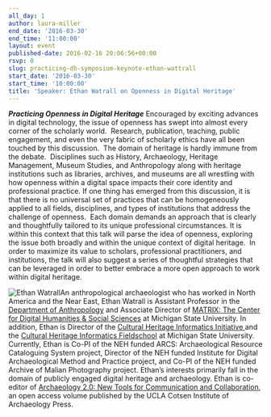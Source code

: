 ```yaml
---
all_day: 1
author: laura-miller
end_date: '2016-03-30'
end_time: '11:00:00'
layout: event
published-date: 2016-02-16 20:06:56+00:00
rsvp: 0
slug: practicing-dh-symposium-keynote-ethan-wattrall
start_date: '2016-03-30'
start_time: '10:00:00'
title: 'Speaker: Ethan Watrall on Openness in Digital Heritage'
---
```


**_Practicing Openness in Digital Heritage_**
Encouraged by exciting advances in digital technology, the issue of openness has swept into almost every corner of the scholarly world.  Research, publication, teaching, public engagement, and even the very fabric of scholarly ethics have all been touched by this discussion.  The domain of heritage is hardly immune from the debate.  Disciplines such as History, Archaeology, Heritage Management, Museum Studies, and Anthropology along with heritage institutions such as libraries, archives, and museums are all wrestling with how openness within a digital space impacts their core identity and professional practice.
If one thing has emerged from this discussion, it is that there is no universal set of practices that can be homogeneously applied to all fields, disciplines, and types of institutions that address the challenge of openness.  Each domain demands an approach that is clearly and thoughtfully tailored to its unique professional circumstances.
It is within this context that this talk will parse the idea of openness, exploring the issue both broadly and within the unique context of digital heritage.  In order to maximize its value to scholars, professional practitioners, and institutions, the talk will also suggest a series of thoughtful strategies that can be leveraged in order to better embrace a more open approach to work within digital heritage.

![Ethan Watrall](http://scholarslab.org/wp-content/uploads/2016/02/EWatrall_sm-110x110.jpg)An anthropological archaeologist who has worked in North America and the Near East, Ethan Watrall is Assistant Professor in the [Department of Anthropology](http://anthropology.msu.edu) and Associate Director of [MATRIX: The Center for Digital Humanities & Social Sciences](http://matrix.msu.edu) at Michigan State University. In addition, Ethan is Director of the [Cultural Heritage Informatics Initiative ](http://chi.anthropology.msu.edu)and the [Cultural Heritage Informatics Fieldschool](http://chi.anthropology.msu.edu/fieldschool) at Michigan State University.  Currently, Ethan is Co-PI of the NEH funded ARCS: Archaeological Resource Cataloguing System project, Director of the NEH funded Institute for Digital Archaeological Method and Practice project, and Co-PI of the NEH funded Archive of Malian Photography project. Ethan’s interests primarily fall in the domain of publicly engaged digital heritage and archaeology. Ethan is co-editor of [Archaeology 2.0: New Tools for Communication and Collaboration](https://escholarship.org/uc/item/1r6137tb), an open access volume published by the UCLA Cotsen Institute of Archaeology Press.
